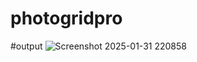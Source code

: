 # photogridpro

#output
![Screenshot 2025-01-31 220858](https://github.com/user-attachments/assets/db90aaa1-009e-4f99-bdc7-48677fa9381e)
